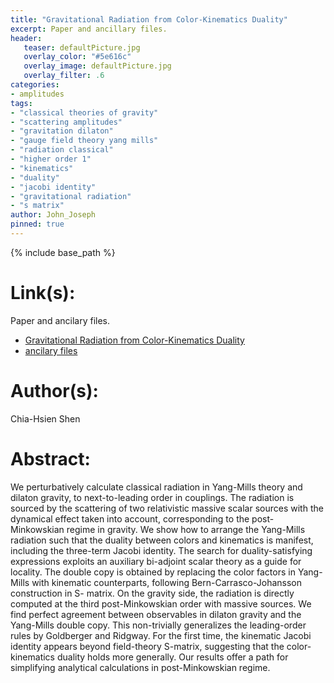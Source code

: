 ```yaml
---
title: "Gravitational Radiation from Color-Kinematics Duality"
excerpt: Paper and ancillary files.
header:
   teaser: defaultPicture.jpg
   overlay_color: "#5e616c"
   overlay_image: defaultPicture.jpg
   overlay_filter: .6
categories:
- amplitudes
tags:
- "classical theories of gravity"
- "scattering amplitudes"
- "gravitation dilaton"
- "gauge field theory yang mills"
- "radiation classical"
- "higher order 1"
- "kinematics"
- "duality"
- "jacobi identity"
- "gravitational radiation"
- "s matrix"
author: John_Joseph
pinned: true
---
```

{% include base_path %}

# Link(s):
Paper and ancilary files.
  * [Gravitational Radiation from Color-Kinematics Duality](https://arxiv.org/abs/1806.07388)
  * [ancilary files](https://arxiv.org/src/1806.07388/anc)

# Author(s):
Chia-Hsien Shen

# Abstract:
We perturbatively calculate classical radiation in Yang-Mills theory and dilaton gravity, to next-to-leading order in couplings. The radiation is sourced by the scattering of two relativistic massive scalar sources with the dynamical effect taken into account, corresponding to the post-Minkowskian regime in gravity. We show how to arrange the Yang-Mills radiation such that the duality between colors and kinematics is manifest, including the three-term Jacobi identity. The search for duality-satisfying expressions exploits an auxiliary bi-adjoint scalar theory as a guide for locality. The double copy is obtained by replacing the color factors in Yang-Mills with kinematic counterparts, following Bern-Carrasco-Johansson construction in S- matrix. On the gravity side, the radiation is directly computed at the third post-Minkowskian order with massive sources. We find perfect agreement between observables in dilaton gravity and the Yang-Mills double copy. This non-trivially generalizes the leading-order rules by Goldberger and Ridgway. For the first time, the kinematic Jacobi identity appears beyond field-theory S-matrix, suggesting that the color-kinematics duality holds more generally. Our results offer a path for simplifying analytical calculations in post-Minkowskian regime.